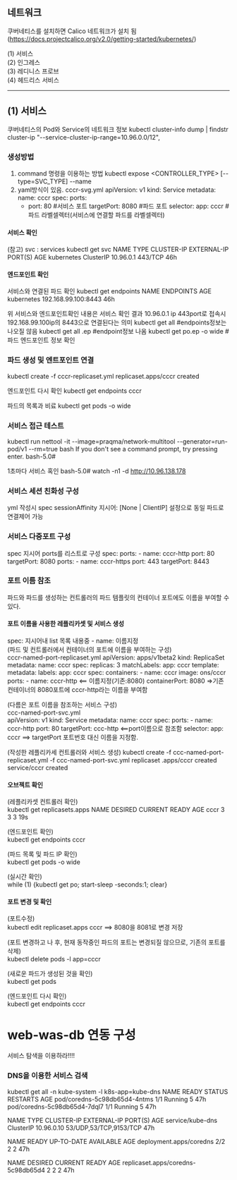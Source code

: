 ## 네트워크
쿠버네티스를 설치하면 Calico 네트워크가 설치 됨(https://docs.projectcalico.org/v2.0/getting-started/kubernetes/)

(1) 서비스  
(2) 인그레스  
(3) 레디니스 프로브  
(4) 헤드리스 서비스  

<hr/>



## (1) 서비스
쿠버네티스의 Pod와 Service의 네트워크 정보
  kubectl cluster-info dump | findstr cluster-ip
  "--service-cluster-ip-range=10.96.0.0/12",
  
### 생성방법
1) command 명령을 이용하는 방법
kubectl expose <CONTROLLER_TYPE> <REOURSE> [--type=SVC_TYPE] --name <NAME>
2) yaml방식이 있음.
cccr-svg.yml
  apiVersion: v1
  kind: Service
  metadata:
    name: cccr
  spec:
    ports:
    - port: 80             #서비스 포트
      targetPort: 8080     #파드 포트
    selector:
      app: cccr            #파드 라벨셀렉터(서비스에 연결할 파드를 라벨셀렉터)
      

#### 서비스 확인
(참고) svc : services
  kubectl get svc 
NAME         TYPE        CLUSTER-IP   EXTERNAL-IP   PORT(S)   AGE
kubernetes   ClusterIP   10.96.0.1    <none>        443/TCP   46h

#### 엔드포인트 확인
서비스와 연결된 파드 확인
  kubectl get endpoints
NAME         ENDPOINTS             AGE
kubernetes   192.168.99.100:8443   46h

위 서비스와 엔드포인트확인 내용은 서비스 확인 결과 10.96.0.1 ip 443port로 접속시 192.168.99.100ip의 8443으로 연결된다는 의미
kubectl get all     #endpoints정보는 나오질 않음
kubectl get all .ep #endpoint정보 나옴
kubectl get po.ep -o wide #파드 엔드포인트 정보 확인

### 파드 생성 및 엔트포인트 연결
  kubectl create -f cccr-replicaset.yml
replicaset.apps/cccr created

엔드포인트 다시 확인
  kubectl get endpoints cccr
  
파드의 목록과 비료
kubectl get pods -o wide

### 서비스 접근 테스트
  kubectl run nettool -it --image=praqma/network-multitool --generator=run-pod/v1 --rm=true bash
If you don't see a command prompt, try pressing enter.
bash-5.0#

1초마다 서비스 혹인
  bash-5.0# watch -n1 -d http://10.96.138.178
 
### 서비스 세션 친화성 구성
 yml 작성시 spec sessionAffinity 지시어: [None | ClientIP] 설정으로 동일 파드로 연결제어 가능
 
### 서비스 다중포트 구성
spec 지시어 ports를 리스트로 구성
  spec:
    ports:
    - name: cccr-http
      port: 80
      targetPort: 8080
    ports:
    - name: cccr-https
      port: 443
      targetPort: 8443

### 포트 이름 참조
파드와 파드를 생성하는 컨트롤러의 파드 템플릿의 컨테이너 포트에도 이름을 부여할 수 있다.

#### 포트 이름을 사용한 레플리카셋 및 서비스 생성


spec: 지시어내 list 목록 내용중 - name: 이름지정  
(파드 및 컨트롤러에서 컨테이너의 포트에 이름을 부여하는 구성)  
cccr-named-port-replicaset.yml
  apiVersion: apps/v1beta2
  kind: ReplicaSet
  metadata:
    name: cccr
  spec:
    replicas: 3
      matchLabels:
        app: cccr
    template:
     metadata:
       labels:
         app: cccr
    spec:
      containers:
      - name: cccr
        image: ons/cccr
        ports:
        - name: cccr-http <== 이름지정(기존:8080)
          containerPort: 8080
=>기존 컨테이너의 8080포트에 cccr-http라는 이름을 부여함  

(다름은 포트 이름을 참조하는 서비스 구성)  
ccc-named-port-svc.yml  
  apiVersion: v1
  kind: Service
  metadata:
    name: cccr
  spec:
    ports:
    - name: cccr-http
      port: 80
      targetPort: ccc-http <==port이름으로 참조함
    selector:
      app: cccr
==> targetPort 포트번호 대신 이름을 지정함.

(작성한 레플리카세 컨트롤러와 서비스 생성)
  kubectl create -f ccc-named-port-replicaset.yml -f ccc-named-port-svc.yml
replicaset .apps/cccr created
service/cccr created

#### 오브젝트 확인
(레플리카셋 컨트롤러 확인)  
  kubectl get replicasets.apps
NAME    DESIRED    CURRENT    READY    AGE
cccr    3          3         3        19s

(엔드포인트 확인)  
  kubectl get endpoints cccr
  
(파드 목록 및 파드 IP 확인)  
  kubectl get pods -o wide
 
(실시간 확인)  
  while (1) {kubectl get po; start-sleep -seconds:1; clear}

#### 포트 변경 및 확인
(포트수정)  
  kubectl edit replicaset.apps cccr
==> 8080을 8081로 변경 저장

(포트 변경하고 나 후, 현재 동작중인 파드의 포트는 변경되질 않으므로, 기존의 포트를 삭제)  
  kubectl delete pods -l app=cccr

(새로운 파드가 생성된 것을 확인)  
  kubectl get pods
  
(엔드포인트 다시 확인)  
  kubectl get endpoints cccr


 # web-was-db 연동 구성
 서비스 탐색을 이용하라!!!!
 
 ### DNS을 이용한 서비스 검색
  kubectl get all -n kube-system -l k8s-app=kube-dns
NAME                           READY   STATUS    RESTARTS   AGE
pod/coredns-5c98db65d4-4ntms   1/1     Running   5          47h
pod/coredns-5c98db65d4-7dql7   1/1     Running   5          47h


NAME               TYPE        CLUSTER-IP   EXTERNAL-IP   PORT(S)                  AGE
service/kube-dns   ClusterIP   10.96.0.10   <none>        53/UDP,53/TCP,9153/TCP   47h


NAME                      READY   UP-TO-DATE   AVAILABLE   AGE
deployment.apps/coredns   2/2     2            2           47h

NAME                                 DESIRED   CURRENT   READY   AGE
replicaset.apps/coredns-5c98db65d4   2         2         2       47h


 
 
 
